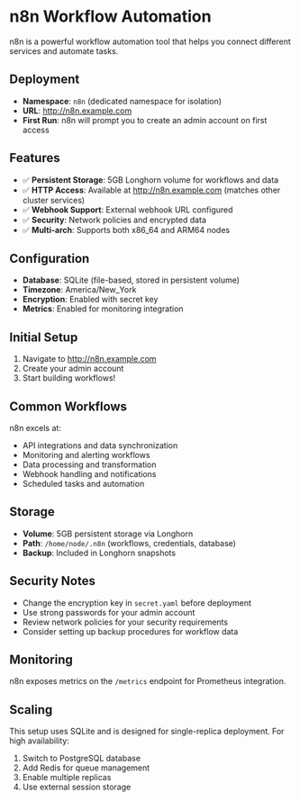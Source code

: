 # n8n Workflow Automation

n8n is a powerful workflow automation tool that helps you connect different services and automate tasks.

## Deployment

- **Namespace**: `n8n` (dedicated namespace for isolation)
- **URL**: http://n8n.example.com
- **First Run**: n8n will prompt you to create an admin account on first access

## Features

- ✅ **Persistent Storage**: 5GB Longhorn volume for workflows and data
- ✅ **HTTP Access**: Available at http://n8n.example.com (matches other cluster services)
- ✅ **Webhook Support**: External webhook URL configured
- ✅ **Security**: Network policies and encrypted data
- ✅ **Multi-arch**: Supports both x86_64 and ARM64 nodes

## Configuration

- **Database**: SQLite (file-based, stored in persistent volume)
- **Timezone**: America/New_York
- **Encryption**: Enabled with secret key
- **Metrics**: Enabled for monitoring integration

## Initial Setup

1. Navigate to http://n8n.example.com
2. Create your admin account
3. Start building workflows!

## Common Workflows

n8n excels at:
- API integrations and data synchronization
- Monitoring and alerting workflows  
- Data processing and transformation
- Webhook handling and notifications
- Scheduled tasks and automation

## Storage

- **Volume**: 5GB persistent storage via Longhorn
- **Path**: `/home/node/.n8n` (workflows, credentials, database)
- **Backup**: Included in Longhorn snapshots

## Security Notes

- Change the encryption key in `secret.yaml` before deployment
- Use strong passwords for your admin account
- Review network policies for your security requirements
- Consider setting up backup procedures for workflow data

## Monitoring

n8n exposes metrics on the `/metrics` endpoint for Prometheus integration.

## Scaling

This setup uses SQLite and is designed for single-replica deployment. For high availability:
1. Switch to PostgreSQL database
2. Add Redis for queue management  
3. Enable multiple replicas
4. Use external session storage